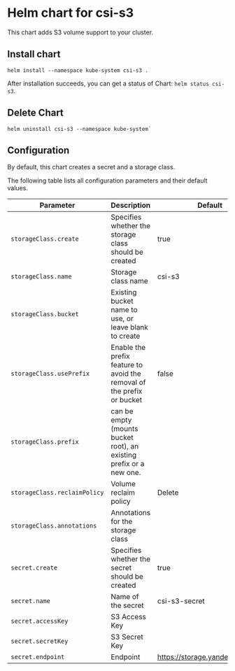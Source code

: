 # Helm chart for csi-s3

This chart adds S3 volume support to your cluster.

## Install chart

```shell
helm install --namespace kube-system csi-s3 .
```

After installation succeeds, you can get a status of Chart: `helm status csi-s3`.

## Delete Chart

```shell
helm uninstall csi-s3 --namespace kube-system`
```

## Configuration

By default, this chart creates a secret and a storage class.

The following table lists all configuration parameters and their default values.

| Parameter                    | Description                                                            | Default                                                |
| ---------------------------- | ---------------------------------------------------------------------- | ------------------------------------------------------ |
| `storageClass.create`        | Specifies whether the storage class should be created                  | true                                                   |
| `storageClass.name`          | Storage class name                                                     | csi-s3                                                 |
| `storageClass.bucket`        | Existing bucket name to use, or leave blank to create                  |                                                        |
| `storageClass.usePrefix`     | Enable the prefix feature to avoid the removal of the prefix or bucket | false                                                  |
| `storageClass.prefix`        | can be empty (mounts bucket root), an existing prefix or a new one.    |                                                        |
| `storageClass.reclaimPolicy` | Volume reclaim policy                                                  | Delete                                                 |
| `storageClass.annotations`   | Annotations for the storage class                                      |                                                        |
| `secret.create`              | Specifies whether the secret should be created                         | true                                                   |
| `secret.name`                | Name of the secret                                                     | csi-s3-secret                                          |
| `secret.accessKey`           | S3 Access Key                                                          |                                                        |
| `secret.secretKey`           | S3 Secret Key                                                          |                                                        |
| `secret.endpoint`            | Endpoint                                                               | https://storage.yandexcloud.net                        |
